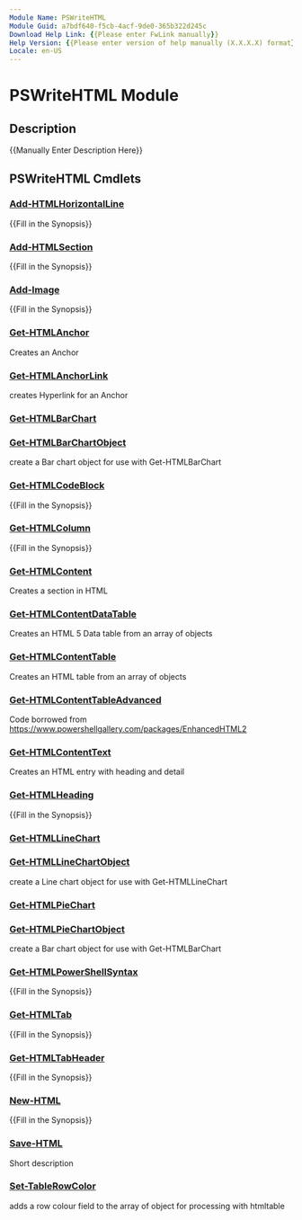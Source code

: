 ```yaml
---
Module Name: PSWriteHTML
Module Guid: a7bdf640-f5cb-4acf-9de0-365b322d245c
Download Help Link: {{Please enter FwLink manually}}
Help Version: {{Please enter version of help manually (X.X.X.X) format}}
Locale: en-US
---
```


# PSWriteHTML Module
## Description
{{Manually Enter Description Here}}

## PSWriteHTML Cmdlets
### [Add-HTMLHorizontalLine](Add-HTMLHorizontalLine.md)
{{Fill in the Synopsis}}

### [Add-HTMLSection](Add-HTMLSection.md)
{{Fill in the Synopsis}}

### [Add-Image](Add-Image.md)
{{Fill in the Synopsis}}

### [Get-HTMLAnchor](Get-HTMLAnchor.md)
Creates an Anchor

### [Get-HTMLAnchorLink](Get-HTMLAnchorLink.md)
creates Hyperlink for an Anchor

### [Get-HTMLBarChart](Get-HTMLBarChart.md)


### [Get-HTMLBarChartObject](Get-HTMLBarChartObject.md)
create a Bar chart object for use with Get-HTMLBarChart

### [Get-HTMLCodeBlock](Get-HTMLCodeBlock.md)
{{Fill in the Synopsis}}

### [Get-HTMLColumn](Get-HTMLColumn.md)
{{Fill in the Synopsis}}

### [Get-HTMLContent](Get-HTMLContent.md)
Creates a section in HTML

### [Get-HTMLContentDataTable](Get-HTMLContentDataTable.md)
Creates an HTML 5 Data table from an array of objects

### [Get-HTMLContentTable](Get-HTMLContentTable.md)
Creates an HTML table from an array of objects

### [Get-HTMLContentTableAdvanced](Get-HTMLContentTableAdvanced.md)
Code borrowed from https://www.powershellgallery.com/packages/EnhancedHTML2

### [Get-HTMLContentText](Get-HTMLContentText.md)
Creates an HTML entry with heading and detail

### [Get-HTMLHeading](Get-HTMLHeading.md)
{{Fill in the Synopsis}}

### [Get-HTMLLineChart](Get-HTMLLineChart.md)


### [Get-HTMLLineChartObject](Get-HTMLLineChartObject.md)
create a Line chart object for use with Get-HTMLLineChart

### [Get-HTMLPieChart](Get-HTMLPieChart.md)


### [Get-HTMLPieChartObject](Get-HTMLPieChartObject.md)
create a Bar chart object for use with Get-HTMLBarChart

### [Get-HTMLPowerShellSyntax](Get-HTMLPowerShellSyntax.md)
{{Fill in the Synopsis}}

### [Get-HTMLTab](Get-HTMLTab.md)
{{Fill in the Synopsis}}

### [Get-HTMLTabHeader](Get-HTMLTabHeader.md)
{{Fill in the Synopsis}}

### [New-HTML](New-HTML.md)
{{Fill in the Synopsis}}

### [Save-HTML](Save-HTML.md)
Short description

### [Set-TableRowColor](Set-TableRowColor.md)
adds a row colour field to the array of object for processing with htmltable

